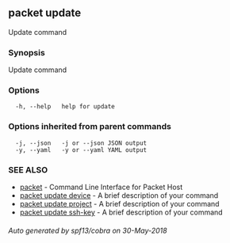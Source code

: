 ## packet update

Update command

### Synopsis

Update command

### Options

```
  -h, --help   help for update
```

### Options inherited from parent commands

```
  -j, --json   -j or --json JSON output
  -y, --yaml   -y or --yaml YAML output
```

### SEE ALSO

* [packet](packet.md)	 - Command Line Interface for Packet Host
* [packet update device](packet_update_device.md)	 - A brief description of your command
* [packet update project](packet_update_project.md)	 - A brief description of your command
* [packet update ssh-key](packet_update_ssh-key.md)	 - A brief description of your command

###### Auto generated by spf13/cobra on 30-May-2018
